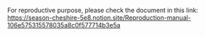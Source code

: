 For reproductive purpose, please check the document in this link: https://season-cheshire-5e8.notion.site/Reproduction-manual-106e575315578035a8c0f577714b3e5a

